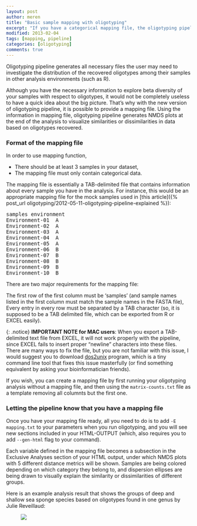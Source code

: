 ```yaml
---
layout: post
author: meren
title: "Basic sample mapping with oligotyping"
excerpt: "If you have a categorical mapping file, the oligotyping pipeline can deliver more"
modified: 2013-02-04
tags: [mapping, pipeline]
categories: [oligotyping]
comments: true
---
```


Oligotyping pipeline generates all necessary files the user may need to investigate the distribution of the recovered oligotypes among their samples in other analysis environments (such as R).

Although you have the necessary information to explore beta diversity of your samples with respect to oligotypes, it would not be completely useless to have a quick idea about the big picture. That’s why with the new version of oligotyping pipeline, it is possible to provide a mapping file. Using the information in mapping file, oligotyping pipeline generates NMDS plots at the end of the analysis to visualize similarities or dissimilarities in data based on oligotypes recovered.

### Format of the mapping file

In order to use mapping function,

- There should be at least 3 samples in your dataset,
- The mapping file must only contain categorical data.

The mapping file is essentially a TAB-delimited file that contains information about every sample you have in the analysis. For instance, this would be an appropriate mapping file for the mock samples used in [this article]({% post_url oligotyping/2012-05-11-oligotyping-pipeline-explained %}):

<pre>
samples	environment
Environment-01	A
Environment-02	A
Environment-03	A
Environment-04	A
Environment-05	A
Environment-06	B
Environment-07	B
Environment-08	B
Environment-09	B
Environment-10	B
</pre>

There are two major requirements for the mapping file:

The first row of the first column must be ‘samples’ (and sample names listed in the first column must match the sample names in the FASTA file),
Every entry in every row must be separated by a TAB character (so, it is supposed to be a TAB delimited file, which can be exported from R or EXCEL easily).

{: .notice}
**IMPORTANT NOTE for MAC users**: When you export a TAB-delimited text file from EXCEL, it will not work properly with the pipeline, since EXCEL fails to insert proper “newline” characters into these files. There are many ways to fix the file, but you are not familiar with this issue, I would suggest you to download [dos2unix](http://sourceforge.net/projects/dos2unix/) program, which is a tiny command line tool that fixes this issue masterfully (or find something equivalent by asking your bioinformatician friends).

If you wish, you can create a mapping file by first running your oligotyping analysis without a mapping file, and then using the `matrix-counts.txt` file as a template removing all columnts but the first one.

### Letting the pipeline know that you have a mapping file

Once you have your mapping file ready, all you need to do is to add `-E mapping.txt` to your parameters when you run oligotyping, and you will see new sections included in your HTML-OUTPUT (which, also requires you to add `--gen-html` flag to your command). 

Each variable defined in the mapping file becomes a subsection in the Exclusive Analyses section of your HTML output, under which NMDS plots with 5 different distance metrics will be shown. Samples are being colored depending on which category they belong to, and dispersion ellipses are being drawn to visually explain the similarity or dissimilarities of different groups.

Here is an example analysis result that shows the groups of deep and shallow sea sponge species based on oligotypes found in one genus by Julie Reveillaud:

<figure>
	<a href="{{ site.url }}/images/oligotyping/sponges.png"><img src="{{ site.url }}/images/oligotyping/sponges.png"></a>
</figure>
